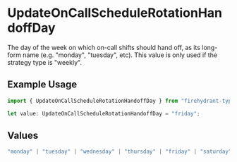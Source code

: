 # UpdateOnCallScheduleRotationHandoffDay

The day of the week on which on-call shifts should hand off, as its long-form name (e.g. "monday", "tuesday", etc). This value is only used if the strategy type is "weekly".

## Example Usage

```typescript
import { UpdateOnCallScheduleRotationHandoffDay } from "firehydrant-typescript-sdk/models/components";

let value: UpdateOnCallScheduleRotationHandoffDay = "friday";
```

## Values

```typescript
"monday" | "tuesday" | "wednesday" | "thursday" | "friday" | "saturday" | "sunday"
```